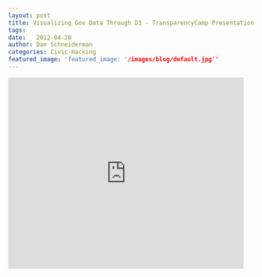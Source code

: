 ```yaml
---
layout: post
title: Visualizing Gov Data Through D3 - TransparencyCamp Presentation
tags:
date:   2012-04-28
author: Dan Schneiderman
categories: Civic-Hacking
featured_image: 'featured_image: '/images/blog/default.jpg'' 
---
```


<iframe width="480" height="389" src="https://docs.google.com/presentation/d/1dG2sO6ezEGUKm9Co4f0Wholm9WmB4P712fjAN7_jgC0/embed?start=false" frameborder="0" allowfullscreen="true" mozallowfullscreen="true" webkitallowfullscreen="true"></iframe>
